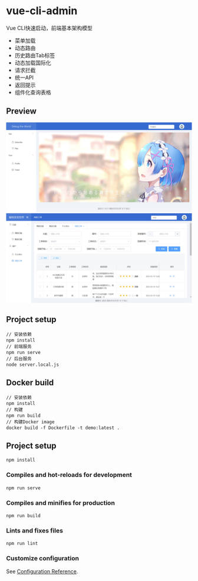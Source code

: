 # vue-cli-admin
Vue CLI快速启动，前端基本架构模型
- 菜单加载
- 动态路由
- 历史路由Tab标签
- 动态加载国际化
- 请求拦截
- 统一API
- 返回提示
- 组件化查询表格

## Preview
![demo0](./demo/demo0.jpg)
![demo1](./demo/demo1.jpg)

## Project setup
```
// 安装依赖
npm install
// 前端服务
npm run serve
// 后台服务
node server.local.js
```

## Docker build
```
// 安装依赖
npm install
// 构建
npm run build
// 构建Docker image
docker build -f Dockerfile -t demo:latest .
```

## Project setup
```
npm install
```

### Compiles and hot-reloads for development
```
npm run serve
```

### Compiles and minifies for production
```
npm run build
```

### Lints and fixes files
```
npm run lint
```

### Customize configuration
See [Configuration Reference](https://cli.vuejs.org/config/).
